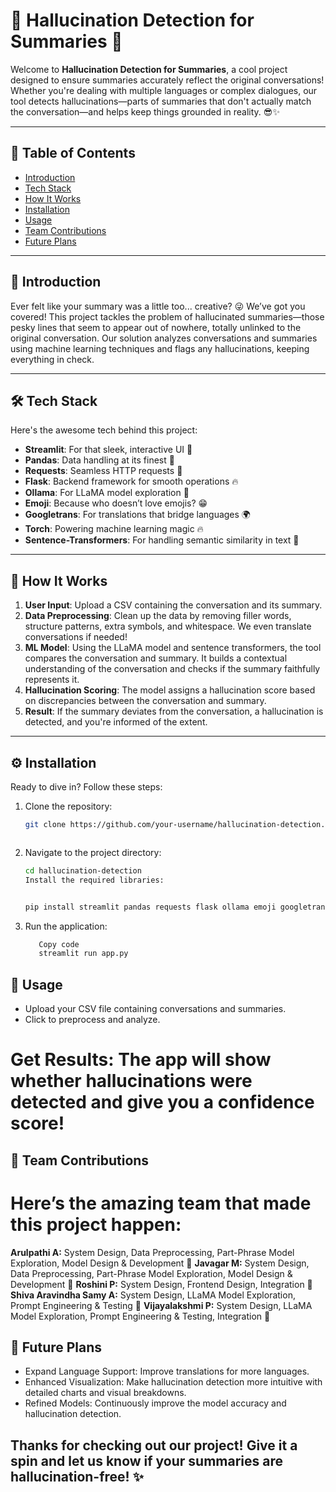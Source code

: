 # 🧠 Hallucination Detection for Summaries 🚀

Welcome to **Hallucination Detection for Summaries**, a cool project designed to ensure summaries accurately reflect the original conversations! Whether you're dealing with multiple languages or complex dialogues, our tool detects hallucinations—parts of summaries that don't actually match the conversation—and helps keep things grounded in reality. 😎✨

---

## 📖 Table of Contents

- [Introduction](#introduction)
- [Tech Stack](#tech-stack)
- [How It Works](#how-it-works)
- [Installation](#installation)
- [Usage](#usage)
- [Team Contributions](#team-contributions)
- [Future Plans](#future-plans)

---

## 🌟 Introduction

Ever felt like your summary was a little too... creative? 😜 We’ve got you covered! This project tackles the problem of hallucinated summaries—those pesky lines that seem to appear out of nowhere, totally unlinked to the original conversation. Our solution analyzes conversations and summaries using machine learning techniques and flags any hallucinations, keeping everything in check.

---

## 🛠 Tech Stack

Here's the awesome tech behind this project:

- **Streamlit**: For that sleek, interactive UI 🎨
- **Pandas**: Data handling at its finest 🐼
- **Requests**: Seamless HTTP requests 💬
- **Flask**: Backend framework for smooth operations 🔥
- **Ollama**: For LLaMA model exploration 🦙
- **Emoji**: Because who doesn’t love emojis? 😁
- **Googletrans**: For translations that bridge languages 🌍
- **Torch**: Powering machine learning magic 🔥
- **Sentence-Transformers**: For handling semantic similarity in text 🧠

---

## 🧩 How It Works

1. **User Input**: Upload a CSV containing the conversation and its summary.
2. **Data Preprocessing**: Clean up the data by removing filler words, structure patterns, extra symbols, and whitespace. We even translate conversations if needed!
3. **ML Model**: Using the LLaMA model and sentence transformers, the tool compares the conversation and summary. It builds a contextual understanding of the conversation and checks if the summary faithfully represents it.
4. **Hallucination Scoring**: The model assigns a hallucination score based on discrepancies between the conversation and summary.
5. **Result**: If the summary deviates from the conversation, a hallucination is detected, and you're informed of the extent.

---

## ⚙️ Installation

Ready to dive in? Follow these steps:

1. Clone the repository:

   ```bash
   git clone https://github.com/your-username/hallucination-detection.git



2. Navigate to the project directory:

   ```bash
   cd hallucination-detection
   Install the required libraries:


   pip install streamlit pandas requests flask ollama emoji googletrans torch sentence-transformers
   
3. Run the application:

   ```bash
      Copy code
      streamlit run app.py

## 🚀 Usage
 - Upload your CSV file containing conversations and summaries.
 - Click to preprocess and analyze.

# Get Results: The app will show whether hallucinations were detected and give you a confidence score!

## 💼 Team Contributions

# Here’s the amazing team that made this project happen:

**Arulpathi A:** 
System Design, Data Preprocessing, Part-Phrase Model Exploration, Model Design & Development 🧠
**Javagar M:** 
System Design, Data Preprocessing, Part-Phrase Model Exploration, Model Design & Development 🧩
**Roshini P:** 
System Design, Frontend Design, Integration 🎨
**Shiva Aravindha Samy A:** 
System Design, LLaMA Model Exploration, Prompt Engineering & Testing 🚀
**Vijayalakshmi P:** System Design, LLaMA Model Exploration, Prompt Engineering & Testing, Integration 🔄

## 🌈 Future Plans
 - Expand Language Support: Improve translations for more languages.
 - Enhanced Visualization: Make hallucination detection more intuitive with detailed charts and visual breakdowns.
 - Refined Models: Continuously improve the model accuracy and hallucination detection.
   
## Thanks for checking out our project! Give it a spin and let us know if your summaries are hallucination-free! ✨
